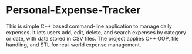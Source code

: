 # Personal-Expense-Tracker
This is simple C++ based  command-line application to manage daily expenses. It lets users add, edit, delete, and search expenses by category or date, with data stored in CSV files. The project applies C++ OOP, file handling, and STL for real-world expense management.

